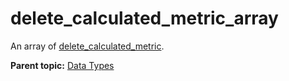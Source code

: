 # delete\_calculated\_metric\_array

An array of [delete\_calculated\_metric](r_delete_calculated_metric.md#).

**Parent topic:** [Data Types](../data_types/c_datatypes.md)


